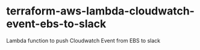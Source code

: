 # terraform-aws-lambda-cloudwatch-event-ebs-to-slack
Lambda function to push Cloudwatch Event from EBS to slack
